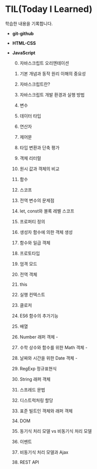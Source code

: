 # **TIL(Today I Learned)**
학습한 내용을 기록합니다.



- **git-github**



- **HTML-CSS**



- **JavaScript**

  0. 자바스크립트 오리엔테이션

  1. 기본 개념과 동작 원리 이해의 중요성
  2. 자바스크립트란?
  3. 자바스크립트 개발 환경과 실행 방법
  4. 변수
  5. 데이터 타입
  6. 연산자
  7. 제어문
  8. 타입 변환과 단축 평가
  9. 객체 리터럴
  10. 원시 값과 객체의 비교
  11. 함수
  12. 스코프
  13. 전역 변수의 문제점
  14. let, const와 블록 레벨 스코프

  15. 프로퍼티 정의
  16. 생성자 함수에 의한 객체 생성
  17. 함수와 일급 객체
  18. 프로토타입
  19. 엄격 모드
  20. 전역 객체

  21. this
  22. 실행 컨텍스트
  23. 클로저
  24. ES6 함수의 추가기능
  25. 배열
  26. Number 래퍼 객체 -
  27. 수학 상수와 함수를 위한 Math 객체 -
  28. 날짜와 시간을 위한 Date 객체 -
  29. RegExp 정규표현식
  30. String 래퍼 객체
  31. 스프레드 문법
  32. 디스트럭처링 할당
  33. 표준 빌트인 객체와 래퍼 객체
  34. DOM
  35. 동기식 처리 모델 vs 비동기식 처리 모델
  36. 이벤트
  37. 비동기식 처리 모델과 Ajax
  38. REST API